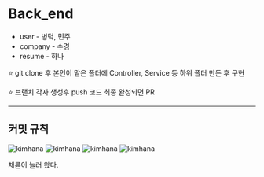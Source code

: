 # Back_end

* user - 병덕, 민주
* company - 수경
* resume - 하나

⭐ git clone 후 본인이 맡은 폴더에 Controller, Service 등 하위 폴더 만든 후 구현

⭐ 브랜치 각자 생성후 push 코드 최종 완성되면 PR

***  

## 커밋 규칙


 ![kimhana](https://github-readme-stats.vercel.app/api?username=kimhana11&show_icons=true&theme=default)
 ![kimhana](https://github-readme-stats.vercel.app/api?username=minju0224&show_icons=true&theme=radical)
 ![kimhana](https://github-readme-stats.vercel.app/api?username=sbd3387&show_icons=true&theme=tokyonight)
 ![kimhana](https://github-readme-stats.vercel.app/api?username=Sookyung87&show_icons=true&theme=synthwave)

 
 채륜이 놀러 왔다.
